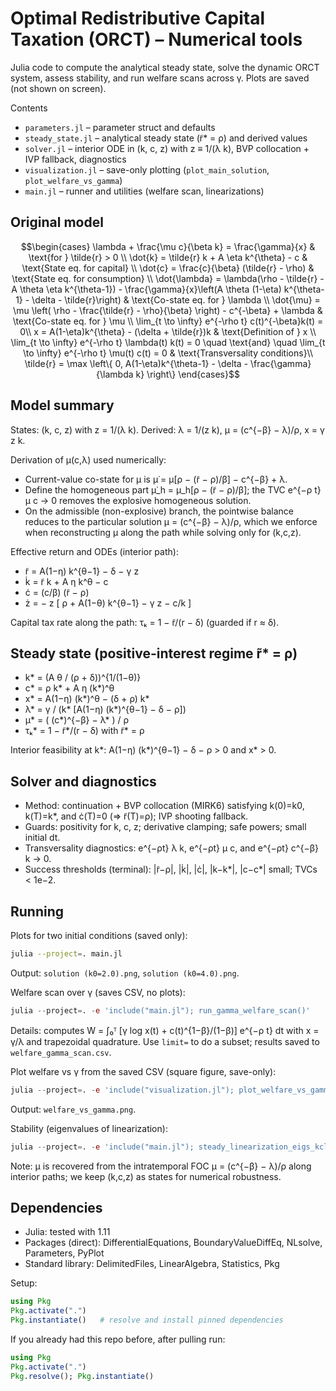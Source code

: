 # Optimal Redistributive Capital Taxation (ORCT) – Numerical tools

Julia code to compute the analytical steady state, solve the dynamic ORCT system, assess stability, and run welfare scans across γ. Plots are saved (not shown on screen).

Contents
- `parameters.jl` – parameter struct and defaults
- `steady_state.jl` – analytical steady state (r̃* = ρ) and derived values
- `solver.jl` – interior ODE in (k, c, z) with z ≡ 1/(λ k), BVP collocation + IVP fallback, diagnostics
- `visualization.jl` – save-only plotting (`plot_main_solution`, `plot_welfare_vs_gamma`)
- `main.jl` – runner and utilities (welfare scan, linearizations)

## Original model

```math
\begin{cases}
\lambda + \frac{\mu c}{\beta k} = \frac{\gamma}{x} & \text{for } \tilde{r} > 0 \\
\dot{k} = \tilde{r} k + A \eta k^{\theta} - c & \text{State eq. for capital} \\
\dot{c} = \frac{c}{\beta} (\tilde{r} - \rho) & \text{State eq. for consumption} \\
\dot{\lambda} = \lambda(\rho - \tilde{r} - A \theta \eta k^{\theta-1}) - \frac{\gamma}{x}\left(A \theta (1-\eta) k^{\theta-1} - \delta - \tilde{r}\right) & \text{Co-state eq. for } \lambda \\
\dot{\mu} = \mu \left( \rho - \frac{\tilde{r} - \rho}{\beta} \right) - c^{-\beta} + \lambda & \text{Co-state eq. for } \mu \\
\lim_{t \to \infty} e^{-\rho t} c(t)^{-\beta}k(t) = 0\\
x = A(1-\eta)k^{\theta} - (\delta + \tilde{r})k & \text{Definition of } x \\
\lim_{t \to \infty} e^{-\rho t} \lambda(t) k(t) = 0 \quad \text{and} \quad \lim_{t \to \infty} e^{-\rho t} \mu(t) c(t) = 0 & \text{Transversality conditions}\\
\tilde{r} = \max \left\{ 0,  A(1-\eta)k^{\theta-1} - \delta - \frac{\gamma}{\lambda k} \right\}
\end{cases}
```
## Model summary

States: (k, c, z) with z = 1/(λ k). Derived: λ = 1/(z k), μ = (c^{−β} − λ)/ρ, x = γ z k.

Derivation of μ(c,λ) used numerically:
- Current-value co-state for μ is μ̇ = μ[ρ − (r̃ − ρ)/β] − c^{−β} + λ.
- Define the homogeneous part μ̇_h = μ_h[ρ − (r̃ − ρ)/β]; the TVC e^{−ρ t} μ c → 0 removes the explosive homogeneous solution.
- On the admissible (non-explosive) branch, the pointwise balance reduces to the particular solution μ = (c^{−β} − λ)/ρ, which we enforce when reconstructing μ along the path while solving only for (k,c,z).

Effective return and ODEs (interior path):
- r̃ = A(1−η) k^{θ−1} − δ − γ z
- k̇ = r̃ k + A η k^θ − c
- ċ = (c/β) (r̃ − ρ)
- ż = − z [ ρ + A(1−θ) k^{θ−1} − γ z − c/k ]

Capital tax rate along the path: τₖ = 1 − r̃/(r − δ) (guarded if r ≈ δ). 

## Steady state (positive-interest regime r̃* = ρ)

- k* = (A θ / (ρ + δ))^{1/(1−θ)}
- c* = ρ k* + A η (k*)^θ
- x* = A(1−η) (k*)^θ − (δ + ρ) k*
- λ* = γ / (k* [A(1−η) (k*)^{θ−1} − δ − ρ])
- μ* = ( (c*)^{−β} − λ* ) / ρ
- τₖ* = 1 − r̃*/(r − δ) with r̃* = ρ

Interior feasibility at k*: A(1−η) (k*)^{θ−1} − δ − ρ > 0 and x* > 0.

## Solver and diagnostics

- Method: continuation + BVP collocation (MIRK6) satisfying k(0)=k0, k(T)=k*, and ċ(T)=0 (⇒ r̃(T)=ρ); IVP shooting fallback.
- Guards: positivity for k, c, z; derivative clamping; safe powers; small initial dt.
- Transversality diagnostics: e^{−ρt} λ k, e^{−ρt} μ c, and e^{−ρt} c^{−β} k → 0. 
- Success thresholds (terminal): |r̃−ρ|, |k̇|, |ċ|, |k−k*|, |c−c*| small; TVCs < 1e−2.

## Running

Plots for two initial conditions (saved only):

```bash
julia --project=. main.jl
```

Output: `solution (k0=2.0).png`, `solution (k0=4.0).png`.

Welfare scan over γ (saves CSV, no plots):

```julia
julia --project=. -e 'include("main.jl"); run_gamma_welfare_scan()'
```

Details: computes W = ∫₀ᵀ [γ log x(t) + c(t)^{1−β}/(1−β)] e^{−ρ t} dt with x = γ/λ and trapezoidal quadrature. Use `limit=` to do a subset; results saved to `welfare_gamma_scan.csv`.

Plot welfare vs γ from the saved CSV (square figure, save-only):

```julia
julia --project=. -e 'include("visualization.jl"); plot_welfare_vs_gamma()'
```

Output: `welfare_vs_gamma.png`.

Stability (eigenvalues of linearization):

```julia
julia --project=. -e 'include("main.jl"); steady_linearization_eigs_kclm()'    # (k,c,λ,μ)
```

Note: μ is recovered from the intratemporal FOC μ = (c^{−β} − λ)/ρ along interior paths; we keep (k,c,z) as states for numerical robustness.

## Dependencies

- Julia: tested with 1.11
- Packages (direct): DifferentialEquations, BoundaryValueDiffEq, NLsolve, Parameters, PyPlot
- Standard library: DelimitedFiles, LinearAlgebra, Statistics, Pkg

Setup:
```julia
using Pkg
Pkg.activate(".")
Pkg.instantiate()   # resolve and install pinned dependencies
```

If you already had this repo before, after pulling run:
```julia
using Pkg
Pkg.activate(".")
Pkg.resolve(); Pkg.instantiate()
```
